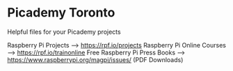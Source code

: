 # Picademy Toronto
Helpful files for your Picademy projects

Raspberry Pi Projects --> https://rpf.io/projects
Raspberry Pi Online Courses --> https://rpf.io/trainonline
Free Raspberry Pi Press Books --> https://www.raspberrypi.org/magpi/issues/ (PDF Downloads)
